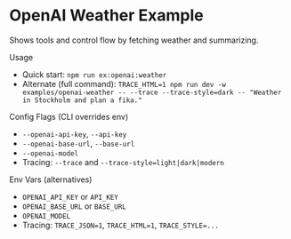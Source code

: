 # OpenAI Weather Example

Shows tools and control flow by fetching weather and summarizing.

Usage
- Quick start: `npm run ex:openai:weather`
- Alternate (full command): `TRACE_HTML=1 npm run dev -w examples/openai-weather -- --trace --trace-style=dark -- "Weather in Stockholm and plan a fika."`

Config Flags (CLI overrides env)
- `--openai-api-key`, `--api-key`
- `--openai-base-url`, `--base-url`
- `--openai-model`
- Tracing: `--trace` and `--trace-style=light|dark|modern`

Env Vars (alternatives)
- `OPENAI_API_KEY` or `API_KEY`
- `OPENAI_BASE_URL` or `BASE_URL`
- `OPENAI_MODEL`
- Tracing: `TRACE_JSON=1`, `TRACE_HTML=1`, `TRACE_STYLE=...`
